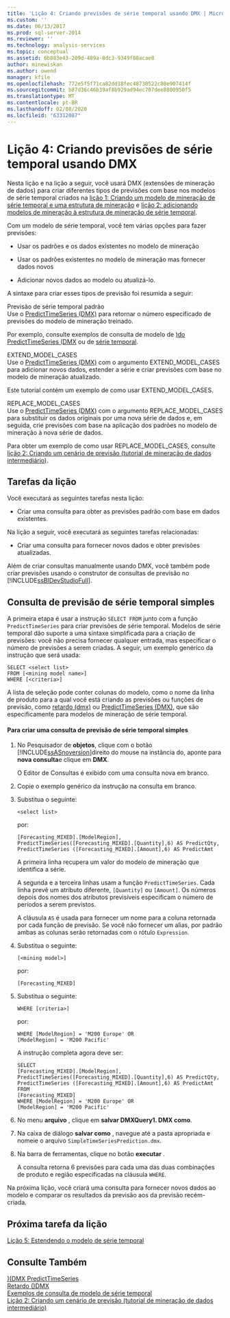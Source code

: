 ```yaml
---
title: 'Lição 4: Criando previsões de série temporal usando DMX | Microsoft Docs'
ms.custom: ''
ms.date: 06/13/2017
ms.prod: sql-server-2014
ms.reviewer: ''
ms.technology: analysis-services
ms.topic: conceptual
ms.assetid: 6b883e43-209d-489a-8dc3-9349f88acae8
author: minewiskan
ms.author: owend
manager: kfile
ms.openlocfilehash: 772e5f5f71ca82dd18fec48730522c80e907414f
ms.sourcegitcommit: b87d36c46b39af8b929ad94ec707dee8800950f5
ms.translationtype: MT
ms.contentlocale: pt-BR
ms.lasthandoff: 02/08/2020
ms.locfileid: "63312087"
---
```

# <a name="lesson-4-creating-time-series-predictions-using-dmx"></a>Lição 4: Criando previsões de série temporal usando DMX
  Nesta lição e na lição a seguir, você usará DMX (extensões de mineração de dados) para criar diferentes tipos de previsões com base nos modelos de série temporal criados na [lição 1: Criando um modelo de mineração de série temporal e uma estrutura de mineração](../../2014/tutorials/lesson-1-creating-a-time-series-mining-model-and-mining-structure.md) e [lição 2: adicionando modelos de mineração à estrutura de mineração de série temporal](../../2014/tutorials/lesson-2-adding-mining-models-to-the-time-series-mining-structure.md).  
  
 Com um modelo de série temporal, você tem várias opções para fazer previsões:  
  
-   Usar os padrões e os dados existentes no modelo de mineração  
  
-   Usar os padrões existentes no modelo de mineração mas fornecer dados novos  
  
-   Adicionar novos dados ao modelo ou atualizá-lo.  
  
 A sintaxe para criar esses tipos de previsão foi resumida a seguir:  
  
 Previsão de série temporal padrão  
 Use o [PredictTimeSeries &#40;DMX&#41;](/sql/dmx/predicttimeseries-dmx) para retornar o número especificado de previsões do modelo de mineração treinado.  
  
 Por exemplo, consulte exemplos de consulta de modelo de [&#41;do PredictTimeSeries &#40;DMX](/sql/dmx/predicttimeseries-dmx) ou de [série temporal](../../2014/analysis-services/data-mining/time-series-model-query-examples.md).  
  
 EXTEND_MODEL_CASES  
 Use o [PredictTimeSeries &#40;DMX&#41;](/sql/dmx/predicttimeseries-dmx) com o argumento EXTEND_MODEL_CASES para adicionar novos dados, estender a série e criar previsões com base no modelo de mineração atualizado.  
  
 Este tutorial contém um exemplo de como usar EXTEND_MODEL_CASES.  
  
 REPLACE_MODEL_CASES  
 Use o [PredictTimeSeries &#40;DMX&#41;](/sql/dmx/predicttimeseries-dmx) com o argumento REPLACE_MODEL_CASES para substituir os dados originais por uma nova série de dados e, em seguida, crie previsões com base na aplicação dos padrões no modelo de mineração à nova série de dados.  
  
 Para obter um exemplo de como usar REPLACE_MODEL_CASES, consulte [lição 2: Criando um cenário de previsão &#40;tutorial de mineração de dados intermediário&#41;](../../2014/tutorials/lesson-2-building-a-forecasting-scenario-intermediate-data-mining-tutorial.md).  
  
## <a name="lesson-tasks"></a>Tarefas da lição  
 Você executará as seguintes tarefas nesta lição:  
  
-   Criar uma consulta para obter as previsões padrão com base em dados existentes.  
  
 Na lição a seguir, você executará as seguintes tarefas relacionadas:  
  
-   Criar uma consulta para fornecer novos dados e obter previsões atualizadas.  
  
 Além de criar consultas manualmente usando DMX, você também pode criar previsões usando o construtor de consultas de previsão no [!INCLUDE[ssBIDevStudioFull](../includes/ssbidevstudiofull-md.md)].  
  
## <a name="simple-time-series-prediction-query"></a>Consulta de previsão de série temporal simples  
 A primeira etapa é usar a instrução `SELECT FROM` junto com a função `PredictTimeSeries` para criar previsões de série temporal. Modelos de série temporal dão suporte a uma sintaxe simplificada para a criação de previsões: você não precisa fornecer qualquer entrada, mas especificar o número de previsões a serem criadas. A seguir, um exemplo genérico da instrução que será usada:  
  
```  
SELECT <select list>   
FROM [<mining model name>]   
WHERE [<criteria>]  
```  
  
 A lista de seleção pode conter colunas do modelo, como o nome da linha de produto para a qual você está criando as previsões ou funções de previsão, como [retardo &#40;dmx&#41;](/sql/dmx/lag-dmx) ou [PredictTimeSeries &#40;DMX&#41;](/sql/dmx/predicttimeseries-dmx), que são especificamente para modelos de mineração de série temporal.  
  
#### <a name="to-create-a-simple-time-series-prediction-query"></a>Para criar uma consulta de previsão de série temporal simples  
  
1.  No Pesquisador de **objetos**, clique com o botão [!INCLUDE[ssASnoversion](../includes/ssasnoversion-md.md)]direito do mouse na instância do, aponte para **nova consulta**e clique em **DMX**.  
  
     O Editor de Consultas é exibido com uma consulta nova em branco.  
  
2.  Copie o exemplo genérico da instrução na consulta em branco.  
  
3.  Substitua o seguinte:  
  
    ```  
    <select list>   
    ```  
  
     por:  
  
    ```  
    [Forecasting_MIXED].[ModelRegion],  
    PredictTimeSeries([Forecasting_MIXED].[Quantity],6) AS PredictQty,  
    PredictTimeSeries ([Forecasting_MIXED].[Amount],6) AS PredictAmt  
    ```  
  
     A primeira linha recupera um valor do modelo de mineração que identifica a série.  
  
     A segunda e a terceira linhas usam a função `PredictTimeSeries`. Cada linha prevê um atributo diferente, `[Quantity]` ou `[Amount]`. Os números depois dos nomes dos atributos previsíveis especificam o número de períodos a serem previstos.  
  
     A cláusula `AS` é usada para fornecer um nome para a coluna retornada por cada função de previsão. Se você não fornecer um alias, por padrão ambas as colunas serão retornadas com o rótulo `Expression`.  
  
4.  Substitua o seguinte:  
  
    ```  
    [<mining model>]   
    ```  
  
     por:  
  
    ```  
    [Forecasting_MIXED]  
    ```  
  
5.  Substitua o seguinte:  
  
    ```  
    WHERE [criteria>]   
    ```  
  
     por:  
  
    ```  
    WHERE [ModelRegion] = 'M200 Europe' OR  
    [ModelRegion] = 'M200 Pacific'  
    ```  
  
     A instrução completa agora deve ser:  
  
    ```  
    SELECT  
    [Forecasting_MIXED].[ModelRegion],  
    PredictTimeSeries([Forecasting_MIXED].[Quantity],6) AS PredictQty,  
    PredictTimeSeries ([Forecasting_MIXED].[Amount],6) AS PredictAmt  
    FROM   
    [Forecasting_MIXED]  
    WHERE [ModelRegion] = 'M200 Europe' OR  
    [ModelRegion] = 'M200 Pacific'  
    ```  
  
6.  No menu **arquivo** , clique em **salvar DMXQuery1. DMX como**.  
  
7.  Na caixa de diálogo **salvar como** , navegue até a pasta apropriada e nomeie o arquivo `SimpleTimeSeriesPrediction.dmx`.  
  
8.  Na barra de ferramentas, clique no botão **executar** .  
  
     A consulta retorna 6 previsões para cada uma das duas combinações de produto e região especificadas na cláusula `WHERE`.  
  
 Na próxima lição, você criará uma consulta para fornecer novos dados ao modelo e comparar os resultados da previsão aos da previsão recém-criada.  
  
## <a name="next-task-in-lesson"></a>Próxima tarefa da lição  
 [Lição 5: Estendendo o modelo de série temporal](../../2014/tutorials/lesson-5-extending-the-time-series-model.md)  
  
## <a name="see-also"></a>Consulte Também  
 [&#41;&#40;DMX PredictTimeSeries](/sql/dmx/predicttimeseries-dmx)   
 [Retardo &#40;&#41;DMX](/sql/dmx/lag-dmx)   
 [Exemplos de consulta de modelo de série temporal](../../2014/analysis-services/data-mining/time-series-model-query-examples.md)   
 [Lição 2: Criando um cenário de previsão &#40;tutorial de mineração de dados intermediário&#41;](../../2014/tutorials/lesson-2-building-a-forecasting-scenario-intermediate-data-mining-tutorial.md)  
  
  
